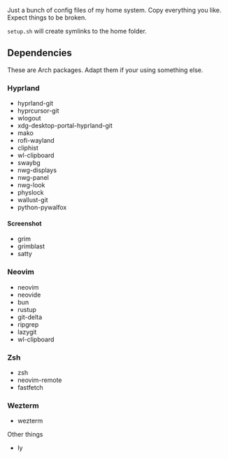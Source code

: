 Just a bunch of config files of my home system. Copy everything you like. Expect things to be broken.

`setup.sh` will create symlinks to the home folder.

## Dependencies

These are Arch packages. Adapt them if your using something else.

### Hyprland

-   hyprland-git
-   hyprcursor-git
-   wlogout
-   xdg-desktop-portal-hyprland-git
-   mako
-   rofi-wayland
-   cliphist
-   wl-clipboard
-   swaybg
-   nwg-displays
-   nwg-panel
-   nwg-look
-   physlock
-   wallust-git
-   python-pywalfox

#### Screenshot

-   grim
-   grimblast
-   satty

### Neovim

-   neovim
-   neovide
-   bun
-   rustup
-   git-delta
-   ripgrep
-   lazygit
-   wl-clipboard

### Zsh

-   zsh
-   neovim-remote
-   fastfetch

### Wezterm

-   wezterm

Other things

-   ly
